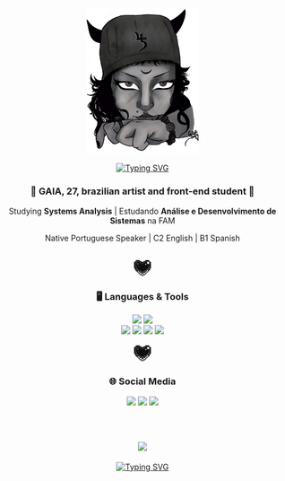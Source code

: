 <div align="center"> <img src="https://github.com/gaiajutz/gaiajutz/blob/main/images/self.png?raw=true" width=200>
<p align="center"><a href="https://git.io/typing-svg"><img src="https://readme-typing-svg.demolab.com?font=Fira+Code&pause=1000&color=AC0000&center=true&vCenter=true&width=435&lines=EXOPTATUS+ADES!;Welcome+to+my+profile" alt="Typing SVG" /></a></p></div>

###
<div align="center"> <h3> 🦇 GAIA, 27, brazilian artist and front-end student 🦇 </h3>
<p>Studying <b>Systems Analysis</b>  | Estudando <b>Análise e Desenvolvimento de Sistemas</b> na FAM </p>
<p>Native Portuguese Speaker | C2 English | B1 Spanish </p></div><br>

<div align="center"><img src="https://github.com/gaiajutz/gaiajutz/blob/main/images/heart-black.gif?raw=true" width=30>

###
<div align="center"> <h3> 🖥️ Languages & Tools </h3>
<img src="https://img.shields.io/badge/adobe%20photoshop-%2331A8FF.svg?style=for-the-badge&logo=adobe%20photoshop&logoColor=white">
<img src="https://img.shields.io/badge/Visual%20Studio%20Code-0078d7.svg?style=for-the-badge&logo=visual-studio-code&logoColor=white"><br>
<img src="https://img.shields.io/badge/html5-%23E34F26.svg?style=for-the-badge&logo=html5&logoColor=white">
<img src="https://img.shields.io/badge/css3-%231572B6.svg?style=for-the-badge&logo=css3&logoColor=white">
<img src="https://img.shields.io/badge/javascript-%23323330.svg?style=for-the-badge&logo=javascript&logoColor=%23F7DF1E">
<img src="https://img.shields.io/badge/react-%2320232a.svg?style=for-the-badge&logo=react&logoColor=%2361DAFB"> <br><br>

<div align="center"><img src="https://github.com/gaiajutz/gaiajutz/blob/main/images/heart-black.gif?raw=true" width=30> <br>

###
<div align="center"> <h3> 🌐 Social Media </h3>
<a href="https://terratempestade.medium.com/"><img src="https://img.shields.io/badge/Medium-12100E?style=for-the-badge&logo=medium&logoColor=white"></a>
<a href="https://www.linkedin.com/in/gaia-gaijutis-634404225/"><img src="https://img.shields.io/badge/linkedin-%230077B5.svg?style=for-the-badge&logo=linkedin&logoColor=white"></a>
<a href="https://codepen.io/Gaia-the-encoder"><img src="https://img.shields.io/badge/Codepen-000000?style=for-the-badge&logo=codepen&logoColor=white"></a>
  
<br><br>
<div align="center">
  <img src="https://visitor-badge.laobi.icu/badge?page_id=gaiajutz&">
</div>
<br>
<div align="center"><a href="https://git.io/typing-svg"><img src="https://readme-typing-svg.demolab.com?font=Fira+Code&pause=1000&color=AC0000&center=true&vCenter=true&width=435&lines=.+.+.+thanks+for+passing+by+.+.+." alt="Typing SVG" /></a>
</div>
